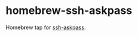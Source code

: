 homebrew-ssh-askpass
====================

Homebrew tap for [ssh-askpass](https://github.com/theseal/ssh-askpass).
